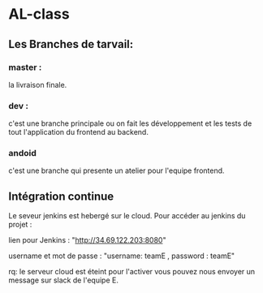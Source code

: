 # AL-class

## Les Branches de tarvail:
### master :
la livraison finale.
### dev :
c'est une branche principale ou on fait les développement et les tests de tout l'application du frontend au backend.
### andoid 
c'est une branche qui presente un atelier pour l'equipe frontend.

## Intégration continue
 Le seveur jenkins est hebergé sur le cloud. Pour accéder au jenkins du projet :
 
 lien pour Jenkins : "http://34.69.122.203:8080"
 
 username et mot de passe : "username: teamE , password : teamE"
 
 rq: le serveur cloud est éteint pour l'activer vous pouvez nous envoyer un message sur slack de l'equipe E.

